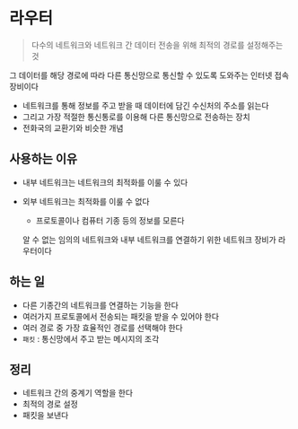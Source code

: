 # 라우터

> 다수의 네트워크와 네트워크 간 데이터 전송을 위해 최적의 경로를 설정해주는 것

그 데이터를 해당 경로에 따라 다른 통신망으로 통신할 수 있도록 도와주는 인터넷 접속 장비이다

* 네트워크를 통해 정보를 주고 받을 때 데이터에 담긴 수신처의 주소를 읽는다
* 그리고 가장 적절한 통신통로를 이용해 다른 통신망으로 전송하는 장치
* 전화국의 교환기와 비슷한 개념

## 사용하는 이유

* 내부 네트워크는 네트워크의 최적화를 이룰 수 있다
* 외부 네트워크는 최적화를 이룰 수 없다
    * 프로토콜이나 컴퓨터 기종 등의 정보를 모른다

    알 수 없는 임의의 네트워크와 내부 네트워크를 연결하기 위한 네트워크 장비가 라우터이다

## 하는 일

* 다른 기종간의 네트워크를 연결하는 기능을 한다
* 여러가지 프로토콜에서 전송되는 패킷을 받을 수 있어야 한다
* 여러 경로 중 가장 효율적인 경로를 선택해야 한다
* `패킷` : 통신망에서 주고 받는 메시지의 조각

## 정리
* 네트워크 간의 중계기 역할을 한다
* 최적의 경로 설정
* 패킷을 보낸다
